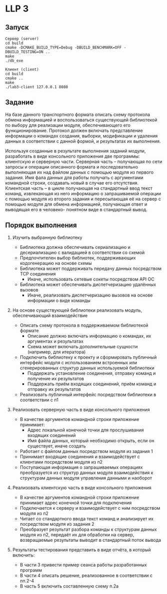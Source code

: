 # LLP 3
## Запуск
```
Сервер (server)
cd build
cmake -DCMAKE_BUILD_TYPE=Debug -DBUILD_BENCHMARK=OFF -DBUILD_TESTING=ON ..
make
./db_exe

Клиент (client)
cd build
cmake ..
make
./lab3-client 127.0.0.1 8080
```
## Задание 
На базе данного транспортного формата описать схему протокола обмена информацией и воспользоваться
существующей библиотекой по выбору для реализации модуля, обеспечивающего его функционирование.
Протокол должен включать представление информации о командах создания, выборки, модификации и
удаления данных в соответствии с данной формой, и результатах их выполнения.

Используя созданные в результате выполнения заданий модули, разработать в виде консольного приложения
две программы: клиентскую и серверную части. Серверная часть – получающая по сети запросы и операции
описанного формата и последовательно выполняющая их над файлом данных с помощью модуля из первого
задания. Имя фала данных для работы получать с аргументами командной строки, создавать новый в случае
его отсутствия. Клиентская часть – в цикле получающая на стандартный ввод текст команд, извлекающая из
него информацию о запрашиваемой операции с помощью модуля из второго задания и пересылающая её на
сервер с помощью модуля для обмена информацией, получающая ответ и выводящая его в человеко-
понятном виде в стандартный вывод.

## Порядок выполнения
1. Изучить выбранную библиотеку
   - Библиотека должна обеспечивать сериализацию и десериализацию с валидацией в соответствии со схемой
   - Предпочтителен выбор библиотек, поддерживающих кодогенерацию на основе схемы
   - Библиотека может поддерживать передачу данных посредством TCP соединения
     - Иначе, использовать сетевые сокеты посредством API ОС
   - Библиотека может обеспечивать диспетчеризацию удалённых вызовов
     - Иначе, реализовать диспетчеризацию вызовов на основе информации о виде команды
2. На основе существующей библиотеки реализовать модуль, обеспечивающий взаимодействие
   - Описать схему протокола в поддерживаемом библиотекой формате
     - Описание должно включать информацию о командах, их аргументах и результатах
     - Схема может включать дополнительные сущности (например, для итератора)
   - Подключить библиотеку к проекту и сформировать публичный интерфейс модуля с использованием встроенных или сгенерированных структур данных используемой библиотеки
      - Поддержать установление соединения, отправку команд и получение их результатов
      - Поддержать приём входящих соединений, приём команд и отправку их результатов
    - Реализовать публичный интерфейс посредством библиотеки в соответствии с п1
3. Реализовать серверную часть в виде консольного приложения
   - В качестве аргументов командной строки приложение принимает:
     - Адрес локальной конечной точки для прослушивания входящих соединений
     - Имя файла данных, который необходимо открыть, если он существует, иначе создать
   - Работает с файлом данных посредством модуля из задания 1
   - Принимает входящие соединения и взаимодействует с клиентами посредством модуля из п2
   - Поступающая информация о запрашиваемых операциях преобразуется из структур данных модуля взаимодействия к структурам данных модуля управления данными и наоборот
4. Реализовать клиентскую часть в виде консольного приложения
    - В качестве аргументов командной строки приложение принимает адрес конечной точки для подключения
    - Подключается к серверу и взаимодействует с ним посредством модуля из п2
    - Читает со стандартного ввода текст команд и анализирует их посредством модуля из задания 2
    - Преобразует результат разбора команды к структурам данных модуля из п2, передаёт их для обработки на сервер, возвращаемые результаты выводит в стандартный поток вывода
  
5. Результаты тестирования представить в виде отчёта, в который включить:
   - В части 3 привести пример сеанса работы разработанных программ
   - В части 4 описать решение, реализованное в соответствии с пп.2-4
   - В часть 5 включить составленную схему п.2а
